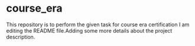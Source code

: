# course_era
This repository is to perform the given task for course era certification
I am editing the README file.Adding some more details about the project description.
